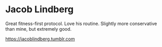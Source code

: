 # Jacob Lindberg

Great fitness-first protocol. Love his routine.
Slightly more conservative than mine, but extremely good.

<https://jacoblindberg.tumblr.com>
